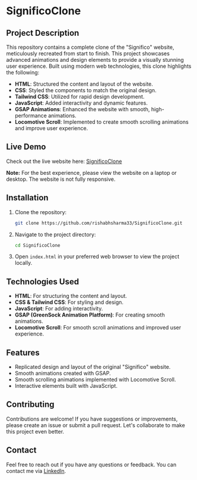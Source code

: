 # SignificoClone

## Project Description

This repository contains a complete clone of the "Significo" website, meticulously recreated from start to finish. This project showcases advanced animations and design elements to provide a visually stunning user experience. Built using modern web technologies, this clone highlights the following:

- **HTML**: Structured the content and layout of the website.
- **CSS**: Styled the components to match the original design.
- **Tailwind CSS**: Utilized for rapid design development.
- **JavaScript**: Added interactivity and dynamic features.
- **GSAP Animations**: Enhanced the website with smooth, high-performance animations.
- **Locomotive Scroll**: Implemented to create smooth scrolling animations and improve user experience.

## Live Demo

Check out the live website here: [SignificoClone](https://rishabhsharma33.github.io/SignificoClone/)

**Note:** For the best experience, please view the website on a laptop or desktop. The website is not fully responsive.

## Installation

1. Clone the repository:
   ```bash
   git clone https://github.com/rishabhsharma33/SignificoClone.git
   ```
2. Navigate to the project directory:
   ```bash
   cd SignificoClone
   ```
3. Open `index.html` in your preferred web browser to view the project locally.

## Technologies Used

- **HTML**: For structuring the content and layout.
- **CSS & Tailwind CSS**: For styling and design.
- **JavaScript**: For adding interactivity.
- **GSAP (GreenSock Animation Platform)**: For creating smooth animations.
- **Locomotive Scroll**: For smooth scroll animations and improved user experience.

## Features

- Replicated design and layout of the original "Significo" website.
- Smooth animations created with GSAP.
- Smooth scrolling animations implemented with Locomotive Scroll.
- Interactive elements built with JavaScript.

## Contributing

Contributions are welcome! If you have suggestions or improvements, please create an issue or submit a pull request. Let's collaborate to make this project even better.

## Contact

Feel free to reach out if you have any questions or feedback. You can contact me via [LinkedIn](https://www.linkedin.com/in/rishabh-sharma33/).
